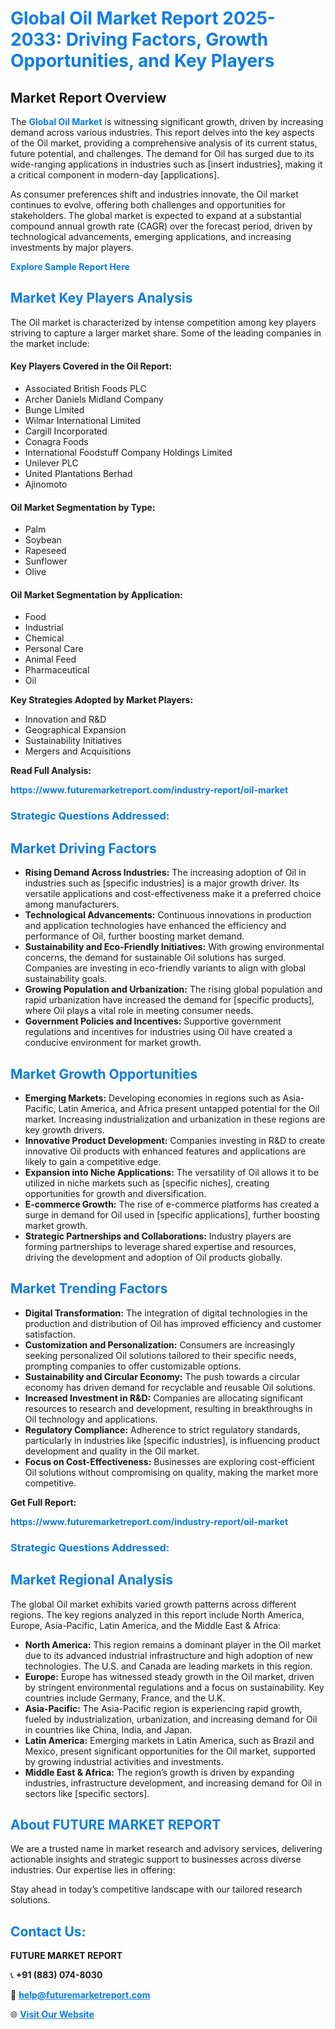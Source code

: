 <h1 style="color: #007BFF;">Global Oil Market Report 2025-2033: Driving Factors, Growth Opportunities, and Key Players</h1>

<section id="overview">
<h2>Market Report Overview</h2>
<p>The <a href="https://www.futuremarketreport.com/industry-report/oil-market" style="color: #007BFF; text-decoration: none;"><strong>Global Oil Market</strong></a> is witnessing significant growth, driven by increasing demand across various industries. This report delves into the key aspects of the Oil market, providing a comprehensive analysis of its current status, future potential, and challenges. The demand for Oil has surged due to its wide-ranging applications in industries such as [insert industries], making it a critical component in modern-day [applications].</p>
<p>As consumer preferences shift and industries innovate, the Oil market continues to evolve, offering both challenges and opportunities for stakeholders. The global market is expected to expand at a substantial compound annual growth rate (CAGR) over the forecast period, driven by technological advancements, emerging applications, and increasing investments by major players.</p>
</section>

<section id="overview">
<p><a href="https://www.futuremarketreport.com/request-sample/reportId=111067" style="color: #007BFF; text-decoration: none;"><strong>Explore Sample Report Here</strong></a></p>
</section>

<section id="key-players">
<h2 style="color: #007BFF;">Market Key Players Analysis</h2>
<p>The Oil market is characterized by intense competition among key players striving to capture a larger market share. Some of the leading companies in the market include:</p>
<h4>Key Players Covered in the Oil Report:</h4>
<ul><li>Associated British Foods PLC</li><li>Archer Daniels Midland Company</li><li>Bunge Limited</li><li>Wilmar International Limited</li><li>Cargill Incorporated</li><li>Conagra Foods</li><li>International Foodstuff Company Holdings Limited</li><li>Unilever PLC</li><li>United Plantations Berhad</li><li>Ajinomoto</li></ul>
<h4>Oil Market Segmentation by Type:</h4>
<ul><li>Palm</li><li>Soybean</li><li>Rapeseed</li><li>Sunflower</li><li>Olive</li></ul>

<h4>Oil Market Segmentation by Application:</h4>
<ul><li>Food</li><li>Industrial</li><li>Chemical</li><li>Personal Care</li><li>Animal Feed</li><li>Pharmaceutical</li><li>Oil</li></ul>
<p><strong>Key Strategies Adopted by Market Players:</strong></p>
<ul>
<li>Innovation and R&D</li>
<li>Geographical Expansion</li>
<li>Sustainability Initiatives</li>
<li>Mergers and Acquisitions</li>
</ul>
</section>

<section>
<p><strong>Read Full Analysis: </strong></p><a href="https://www.futuremarketreport.com/industry-report/oil-market" style="color: #007BFF; text-decoration: none;"><strong>https://www.futuremarketreport.com/industry-report/oil-market</strong></a>
<h3 style="color: #007BFF;">Strategic Questions Addressed:</h3>
</section>

<section id="driving-factors">
<h2 style="color: #007BFF;">Market Driving Factors</h2>
<ul>
<li><strong>Rising Demand Across Industries:</strong> The increasing adoption of Oil in industries such as [specific industries] is a major growth driver. Its versatile applications and cost-effectiveness make it a preferred choice among manufacturers.</li>
<li><strong>Technological Advancements:</strong> Continuous innovations in production and application technologies have enhanced the efficiency and performance of Oil, further boosting market demand.</li>
<li><strong>Sustainability and Eco-Friendly Initiatives:</strong> With growing environmental concerns, the demand for sustainable Oil solutions has surged. Companies are investing in eco-friendly variants to align with global sustainability goals.</li>
<li><strong>Growing Population and Urbanization:</strong> The rising global population and rapid urbanization have increased the demand for [specific products], where Oil plays a vital role in meeting consumer needs.</li>
<li><strong>Government Policies and Incentives:</strong> Supportive government regulations and incentives for industries using Oil have created a conducive environment for market growth.</li>
</ul>
</section>

<section id="growth-opportunities">
<h2 style="color: #007BFF;">Market Growth Opportunities</h2>
<ul>
<li><strong>Emerging Markets:</strong> Developing economies in regions such as Asia-Pacific, Latin America, and Africa present untapped potential for the Oil market. Increasing industrialization and urbanization in these regions are key growth drivers.</li>
<li><strong>Innovative Product Development:</strong> Companies investing in R&D to create innovative Oil products with enhanced features and applications are likely to gain a competitive edge.</li>
<li><strong>Expansion into Niche Applications:</strong> The versatility of Oil allows it to be utilized in niche markets such as [specific niches], creating opportunities for growth and diversification.</li>
<li><strong>E-commerce Growth:</strong> The rise of e-commerce platforms has created a surge in demand for Oil used in [specific applications], further boosting market growth.</li>
<li><strong>Strategic Partnerships and Collaborations:</strong> Industry players are forming partnerships to leverage shared expertise and resources, driving the development and adoption of Oil products globally.</li>
</ul>
</section>

<section id="trending-factors">
<h2 style="color: #007BFF;">Market Trending Factors</h2>
<ul>
<li><strong>Digital Transformation:</strong> The integration of digital technologies in the production and distribution of Oil has improved efficiency and customer satisfaction.</li>
<li><strong>Customization and Personalization:</strong> Consumers are increasingly seeking personalized Oil solutions tailored to their specific needs, prompting companies to offer customizable options.</li>
<li><strong>Sustainability and Circular Economy:</strong> The push towards a circular economy has driven demand for recyclable and reusable Oil solutions.</li>
<li><strong>Increased Investment in R&D:</strong> Companies are allocating significant resources to research and development, resulting in breakthroughs in Oil technology and applications.</li>
<li><strong>Regulatory Compliance:</strong> Adherence to strict regulatory standards, particularly in industries like [specific industries], is influencing product development and quality in the Oil market.</li>
<li><strong>Focus on Cost-Effectiveness:</strong> Businesses are exploring cost-efficient Oil solutions without compromising on quality, making the market more competitive.</li>
</ul>
</section>

<section>
<p><strong>Get Full Report: </strong></p><a href="https://www.futuremarketreport.com/industry-report/oil-market" style="color: #007BFF; text-decoration: none;"><strong>https://www.futuremarketreport.com/industry-report/oil-market</strong></a>
<h3 style="color: #007BFF;">Strategic Questions Addressed:</h3>
</section>


<section id="regional-analysis">
<h2 style="color: #007BFF;">Market Regional Analysis</h2>
<p>The global Oil market exhibits varied growth patterns across different regions. The key regions analyzed in this report include North America, Europe, Asia-Pacific, Latin America, and the Middle East & Africa:</p>
<ul>
<li><strong>North America:</strong> This region remains a dominant player in the Oil market due to its advanced industrial infrastructure and high adoption of new technologies. The U.S. and Canada are leading markets in this region.</li>
<li><strong>Europe:</strong> Europe has witnessed steady growth in the Oil market, driven by stringent environmental regulations and a focus on sustainability. Key countries include Germany, France, and the U.K.</li>
<li><strong>Asia-Pacific:</strong> The Asia-Pacific region is experiencing rapid growth, fueled by industrialization, urbanization, and increasing demand for Oil in countries like China, India, and Japan.</li>
<li><strong>Latin America:</strong> Emerging markets in Latin America, such as Brazil and Mexico, present significant opportunities for the Oil market, supported by growing industrial activities and investments.</li>
<li><strong>Middle East & Africa:</strong> The region’s growth is driven by expanding industries, infrastructure development, and increasing demand for Oil in sectors like [specific sectors].</li>
</ul>
</section>

<footer>
<h2 style="color: #007BFF;">About FUTURE MARKET REPORT</h2>
<p>We are a trusted name in market research and advisory services, delivering actionable insights and strategic support to businesses across diverse industries. Our expertise lies in offering:</p>

<p>Stay ahead in today’s competitive landscape with our tailored research solutions.</p>

<h2 style="color: #007BFF;">Contact Us:</h2>
<p><strong>FUTURE MARKET REPORT</strong></p>
<p>📞 <strong>+91 (883) 074-8030</strong></p>
<p>📧 <strong><a href="mailto:help@futuremarketreport.com" style="color: #007BFF;">help@futuremarketreport.com</a></strong></p>
<p>🌐 <strong><a href="https://www.futuremarketreport.com/" style="color: #007BFF;">Visit Our Website</a></strong></p>
</footer>